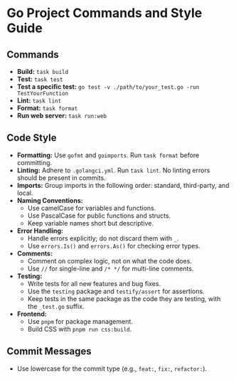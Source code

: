 # Go Project Commands and Style Guide

## Commands

- **Build:** `task build`
- **Test:** `task test`
- **Test a specific test:** `go test -v ./path/to/your_test.go -run TestYourFunction`
- **Lint:** `task lint`
- **Format:** `task format`
- **Run web server:** `task run:web`

## Code Style

- **Formatting:** Use `gofmt` and `goimports`. Run `task format` before committing.
- **Linting:** Adhere to `.golangci.yml`. Run `task lint`. No linting errors should be present in commits.
- **Imports:** Group imports in the following order: standard, third-party, and local.
- **Naming Conventions:**
    - Use camelCase for variables and functions.
    - Use PascalCase for public functions and structs.
    - Keep variable names short but descriptive.
- **Error Handling:**
    - Handle errors explicitly; do not discard them with `_`.
    - Use `errors.Is()` and `errors.As()` for checking error types.
- **Comments:**
    - Comment on complex logic, not on what the code does.
    - Use `//` for single-line and `/* */` for multi-line comments.
- **Testing:**
    - Write tests for all new features and bug fixes.
    - Use the `testing` package and `testify/assert` for assertions.
    - Keep tests in the same package as the code they are testing, with the `_test.go` suffix.
- **Frontend:**
    - Use `pnpm` for package management.
    - Build CSS with `pnpm run css:build`.

## Commit Messages

- Use lowercase for the commit type (e.g., `feat:`, `fix:`, `refactor:`).
